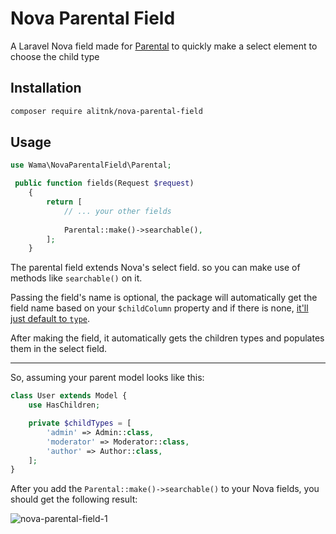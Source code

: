# Nova Parental Field
A Laravel Nova field made for [Parental](https://github.com/calebporzio/parental) to quickly make a select element to choose the child type

## Installation

```bash
composer require alitnk/nova-parental-field
```

## Usage

```php
use Wama\NovaParentalField\Parental;

 public function fields(Request $request)
    {
        return [
            // ... your other fields
            
            Parental::make()->searchable(),
        ];
    }
```
The parental field extends Nova's select field. so you can make use of methods like `searchable()` on it.

Passing the field's name is optional, the package will automatically get the field name based on your `$childColumn` property and if there is none, [it'll just default to `type`](https://github.com/calebporzio/parental/blob/a0739736b9a34cb78bca5b4eda45882765644ff5/src/HasChildren.php#L174).

After making the field, it automatically gets the children types and populates them in the select field.

---

So, assuming your parent model looks like this:
```php
class User extends Model {
    use HasChildren;

    private $childTypes = [
        'admin' => Admin::class,
        'moderator' => Moderator::class,
        'author' => Author::class,
    ];
}
```
After you add the `Parental::make()->searchable()` to your Nova fields, you should get the following result:

![nova-parental-field-1](https://user-images.githubusercontent.com/35243344/124952789-c6e35400-e029-11eb-9942-e5e080fe3a34.jpg)
